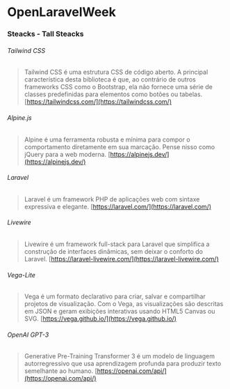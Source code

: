 # OpenLaravelWeek

### Steacks - Tall Steacks
###### Tailwind CSS
> Tailwind CSS é uma estrutura CSS de código aberto. A  principal característica desta biblioteca é que, ao contrário de outros frameworks CSS como o Bootstrap, ela não fornece uma série de classes predefinidas para elementos como botões ou tabelas. [https://tailwindcss.com/](https://tailwindcss.com/)
###### Alpine.js
>Alpine é uma ferramenta robusta e mínima para compor o comportamento diretamente em sua marcação. Pense nisso como jQuery para a web moderna. [https://alpinejs.dev/](https://alpinejs.dev/)
###### Laravel
>Laravel é um framework PHP de aplicações web com sintaxe expressiva e elegante. [https://laravel.com/](https://laravel.com/)
###### Livewire
>Livewire é um framework full-stack para Laravel que simplifica a construção de interfaces dinâmicas, sem deixar o conforto do Laravel. [https://laravel-livewire.com/](https://laravel-livewire.com/)
###### Vega-Lite
>Vega é um formato declarativo para criar, salvar e compartilhar projetos de visualização. Com o Vega, as visualizações são descritas em JSON e geram exibições interativas usando HTML5 Canvas ou SVG. [https://vega.github.io/](https://vega.github.io/)
###### OpenAI GPT-3
>Generative Pre-Training Transformer 3 é um modelo de linguagem autorregressivo que usa aprendizagem profunda para produzir texto semelhante ao humano. [https://openai.com/api/](https://openai.com/api/)